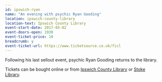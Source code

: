 ```yaml
---
id: ipswich-ryan
name: "An evening with psychic Ryan Gooding"
location: ipswich-county-library
location-text: Ipswich County Library
event-start-date: 2017-03-02
event-doors-open: 1930
event-ticket-price: 10
breadcrumb: y
event-ticket-url: https://www.ticketsource.co.uk/ficl
---
```


Following his last sellout event, psychic Ryan Gooding returns to the library.

Tickets can be bought online or from [Ipswich County Library](/libraries/ipswich-county-library/) or [Stoke Library](/libraries/stoke-library/).
